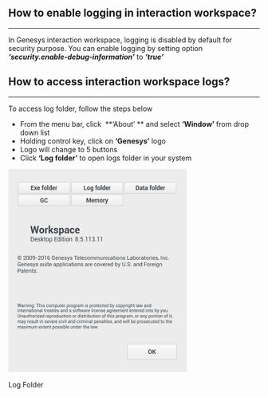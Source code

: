 
## How to enable logging in interaction workspace?

* * *

In Genesys interaction workspace, logging is disabled by default for security purpose. You can enable logging by setting option _**&#8216;security.enable-debug-information&#8217;**_ to _**&#8216;true&#8217;**_

## How to access interaction workspace logs?

* * *

To access log folder, follow the steps below

  * From the menu bar, click  **&#8216;About&#8217; ** and select **&#8216;Window&#8217;** from drop down list
  * Holding control key, click on **&#8216;Genesys&#8217;** logo
  * Logo will change to 5 buttons
  * Click **&#8216;Log folder&#8217;** to open logs folder in your system
  
![](/wp-content/uploads/2017/10/Log-Folder.png) 
  <p>
    Log Folder
  </p>
